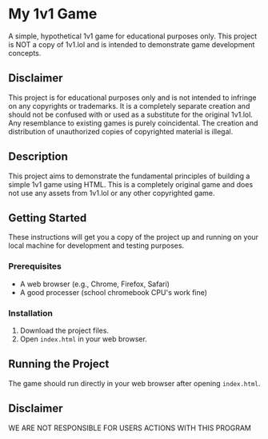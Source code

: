 # My 1v1 Game

A simple, hypothetical 1v1 game for educational purposes only. This project is NOT a copy of 1v1.lol and is intended to demonstrate game development concepts.


## Disclaimer

This project is for educational purposes only and is not intended to infringe on any copyrights or trademarks.  It is a completely separate creation and should not be confused with or used as a substitute for the original 1v1.lol.  Any resemblance to existing games is purely coincidental.  The creation and distribution of unauthorized copies of copyrighted material is illegal.


## Description

This project aims to demonstrate the fundamental principles of building a simple 1v1 game using HTML.  This is a completely original game and does not use any assets from 1v1.lol or any other copyrighted game.


## Getting Started

These instructions will get you a copy of the project up and running on your local machine for development and testing purposes.

### Prerequisites

*   A web browser (e.g., Chrome, Firefox, Safari)
*   A good processer (school chromebook CPU's work fine)


### Installation

1.  Download the project files.
2.  Open `index.html` in your web browser.


## Running the Project

The game should run directly in your web browser after opening `index.html`.


## Disclaimer

WE ARE NOT RESPONSIBLE FOR USERS ACTIONS WITH THIS PROGRAM
